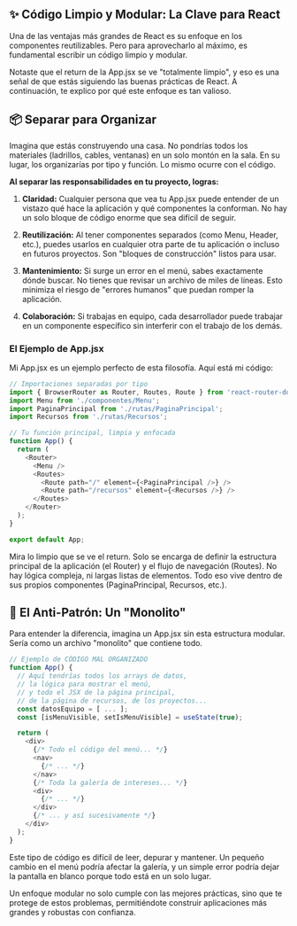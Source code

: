 ## ✨ Código Limpio y Modular: La Clave para React

Una de las ventajas más grandes de React es su enfoque en los componentes reutilizables. Pero para aprovecharlo al máximo, es fundamental escribir un código limpio y modular.

Notaste que el return de la App.jsx se ve "totalmente limpio", y eso es una señal de que estás siguiendo las buenas prácticas de React. A continuación, te explico por qué este enfoque es tan valioso.

## 📦 Separar para Organizar

Imagina que estás construyendo una casa. No pondrías todos los materiales (ladrillos, cables, ventanas) en un solo montón en la sala. En su lugar, los organizarías por tipo y función. Lo mismo ocurre con el código.

**Al separar las responsabilidades en tu proyecto, logras:**

1. **Claridad:** Cualquier persona que vea tu App.jsx puede entender de un vistazo qué hace la aplicación y qué componentes la conforman. No hay un solo bloque de código enorme que sea difícil de seguir.

2. **Reutilización:** Al tener componentes separados (como Menu, Header, etc.), puedes usarlos en cualquier otra parte de tu aplicación o incluso en futuros proyectos. Son "bloques de construcción" listos para usar.

3. **Mantenimiento:** Si surge un error en el menú, sabes exactamente dónde buscar. No tienes que revisar un archivo de miles de líneas. Esto minimiza el riesgo de "errores humanos" que puedan romper la aplicación.

4. **Colaboración:** Si trabajas en equipo, cada desarrollador puede trabajar en un componente específico sin interferir con el trabajo de los demás.

### El Ejemplo de App.jsx
Mi App.jsx es un ejemplo perfecto de esta filosofía. Aquí está mi código:

```JavaScript
// Importaciones separadas por tipo
import { BrowserRouter as Router, Routes, Route } from 'react-router-dom';
import Menu from './componentes/Menu';
import PaginaPrincipal from './rutas/PaginaPrincipal';
import Recursos from './rutas/Recursos';

// Tu función principal, limpia y enfocada
function App() {
  return (
    <Router>
      <Menu />
      <Routes>
        <Route path="/" element={<PaginaPrincipal />} />
        <Route path="/recursos" element={<Recursos />} />
      </Routes>
    </Router>
  );
}

export default App;

```

Mira lo limpio que se ve el return. Solo se encarga de definir la estructura principal de la aplicación (el Router) y el flujo de navegación (Routes). No hay lógica compleja, ni largas listas de elementos. Todo eso vive dentro de sus propios componentes (PaginaPrincipal, Recursos, etc.).

## 🚫 El Anti-Patrón: Un "Monolito"

Para entender la diferencia, imagina un App.jsx sin esta estructura modular. Sería como un archivo "monolito" que contiene todo.

```JavaScript
// Ejemplo de CÓDIGO MAL ORGANIZADO
function App() {
  // Aquí tendrías todos los arrays de datos,
  // la lógica para mostrar el menú,
  // y todo el JSX de la página principal,
  // de la página de recursos, de los proyectos...
  const datosEquipo = [ ... ];
  const [isMenuVisible, setIsMenuVisible] = useState(true);

  return (
    <div>
      {/* Todo el código del menú... */}
      <nav>
        {/* ... */}
      </nav>
      {/* Toda la galería de intereses... */}
      <div>
        {/* ... */}
      </div>
      {/* ... y así sucesivamente */}
    </div>
  );
}

```

Este tipo de código es difícil de leer, depurar y mantener. Un pequeño cambio en el menú podría afectar la galería, y un simple error podría dejar la pantalla en blanco porque todo está en un solo lugar.

Un enfoque modular no solo cumple con las mejores prácticas, sino que te protege de estos problemas, permitiéndote construir aplicaciones más grandes y robustas con confianza.